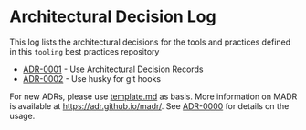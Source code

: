 # Architectural Decision Log

This log lists the architectural decisions for the tools and practices defined in this `tooling` best practices repository

<!-- adrlog -- Regenerate the content by using "adr-log -i". You can install it via "npm install -g adr-log" -->

- [ADR-0001](0001-use-architectural-decision-records) - Use Architectural Decision Records
- [ADR-0002](0002-use-husky-for-git-hooks.md) - Use husky for git hooks

<!-- adrlogstop -->

For new ADRs, please use [template.md](0000-template.md) as basis.
More information on MADR is available at <https://adr.github.io/madr/>.
See [ADR-0000](0001-use-architectural-decision-records) for details on the usage.

